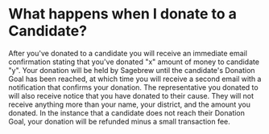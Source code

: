 # What happens when I donate to a Candidate? #
After you've donated to a candidate you will receive an immediate email 
confirmation stating that you've donated "x" amount of money to candidate "y". 
Your donation will be held by Sagebrew until the candidate's Donation Goal has 
been reached, at which time you will receive a second email with a notification
that confirms your donation. The representative you donated to will also receive 
notice that you have donated to their cause. They will not receive anything 
more than your name, your district, and the amount you donated.  In the instance 
that a candidate does not reach their Donation Goal, your donation will be 
refunded minus a small transaction fee.